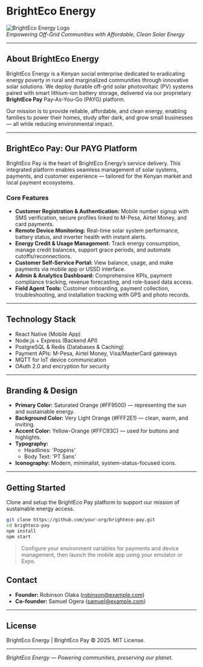 # BrightEco Energy

![BrightEco Energy Logo](./assets/logo.png)  
*Empowering Off-Grid Communities with Affordable, Clean Solar Energy*

---

## About BrightEco Energy

BrightEco Energy is a Kenyan social enterprise dedicated to eradicating energy poverty in rural and marginalized communities through innovative solar solutions. We deploy durable off-grid solar photovoltaic (PV) systems paired with smart lithium-ion battery storage, delivered via our proprietary **BrightEco Pay** Pay-As-You-Go (PAYG) platform.

Our mission is to provide reliable, affordable, and clean energy, enabling families to power their homes, study after dark, and grow small businesses — all while reducing environmental impact.

---

## BrightEco Pay: Our PAYG Platform

BrightEco Pay is the heart of BrightEco Energy’s service delivery. This integrated platform enables seamless management of solar systems, payments, and customer experience — tailored for the Kenyan market and local payment ecosystems.

### Core Features

- **Customer Registration & Authentication:** Mobile number signup with SMS verification, secure profiles linked to M-Pesa, Airtel Money, and card payments.  
- **Remote Device Monitoring:** Real-time solar system performance, battery status, and inverter health with instant alerts.  
- **Energy Credit & Usage Management:** Track energy consumption, manage credit balances, support grace periods, and automate cutoffs/reconnections.  
- **Customer Self-Service Portal:** View balance, usage, and make payments via mobile app or USSD interface.  
- **Admin & Analytics Dashboard:** Comprehensive KPIs, payment compliance tracking, revenue forecasting, and role-based data access.  
- **Field Agent Tools:** Customer onboarding, payment collection, troubleshooting, and installation tracking with GPS and photo records.

---

## Technology Stack

- React Native (Mobile App)  
- Node.js + Express (Backend API)  
- PostgreSQL & Redis (Databases & Caching)  
- Payment APIs: M-Pesa, Airtel Money, Visa/MasterCard gateways  
- MQTT for IoT device communication  
- OAuth 2.0 and encryption for security  

---

## Branding & Design

- **Primary Color:** Saturated Orange (#FF9500) — representing the sun and sustainable energy.  
- **Background Color:** Very Light Orange (#FFF2E1) — clean, warm, and inviting.  
- **Accent Color:** Yellow-Orange (#FFC93C) — used for buttons and highlights.  
- **Typography:**  
  - Headlines: 'Poppins'  
  - Body Text: 'PT Sans'  
- **Iconography:** Modern, minimalist, system-status-focused icons.

---

## Getting Started

Clone and setup the BrightEco Pay platform to support our mission of sustainable energy access.

```bash
git clone https://github.com/your-org/brighteco-pay.git
cd brighteco-pay
npm install
npm start
```
>Configure your environment variables for payments and device management, then launch the mobile app using your emulator or Expo.
## Contact

- **Founder:** Robinson Olaka ([robinson@example.com](mailto:robinson@example.com))  
- **Co-founder:** Samuel Ogera ([samuel@example.com](mailto:samuel@example.com))

---

## License

BrightEco Energy | BrightEco Pay © 2025. MIT License.

---

*BrightEco Energy — Powering communities, preserving our planet.*  


